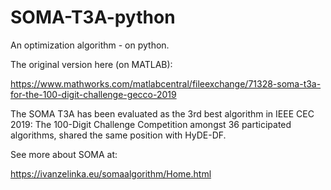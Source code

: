 # SOMA-T3A-python

An optimization algorithm - on python.

The original version here (on MATLAB):

https://www.mathworks.com/matlabcentral/fileexchange/71328-soma-t3a-for-the-100-digit-challenge-gecco-2019

The SOMA T3A has been evaluated as the 3rd best algorithm in IEEE CEC 2019: The 100-Digit Challenge Competition amongst 36 participated algorithms,
shared the same position with HyDE-DF.

See more about SOMA at:

https://ivanzelinka.eu/somaalgorithm/Home.html
